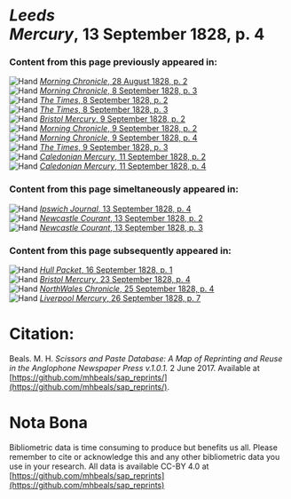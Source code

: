 # *Leeds Mercury*, 13 September 1828, p. 4  
  
### Content from this page previously appeared in:  
![Hand](http://scissorsandpaste.net/wp-content/uploads/2017/06/smallhandpointer.png) [*Morning Chronicle*, 28 August 1828, p. 2](https://mhbeals.github.io/sap_html/Morning-Chronicle/Morning-Chronicle-28-August-1828-p-2)  
![Hand](http://scissorsandpaste.net/wp-content/uploads/2017/06/smallhandpointer.png) [*Morning Chronicle*, 8 September 1828, p. 3](https://mhbeals.github.io/sap_html/Morning-Chronicle/Morning-Chronicle-8-September-1828-p-3)  
![Hand](http://scissorsandpaste.net/wp-content/uploads/2017/06/smallhandpointer.png) [*The Times*, 8 September 1828, p. 2](https://mhbeals.github.io/sap_html/The-Times/The-Times-8-September-1828-p-2)  
![Hand](http://scissorsandpaste.net/wp-content/uploads/2017/06/smallhandpointer.png) [*The Times*, 8 September 1828, p. 3](https://mhbeals.github.io/sap_html/The-Times/The-Times-8-September-1828-p-3)  
![Hand](http://scissorsandpaste.net/wp-content/uploads/2017/06/smallhandpointer.png) [*Bristol Mercury*, 9 September 1828, p. 2](https://mhbeals.github.io/sap_html/Bristol-Mercury/Bristol-Mercury-9-September-1828-p-2)  
![Hand](http://scissorsandpaste.net/wp-content/uploads/2017/06/smallhandpointer.png) [*Morning Chronicle*, 9 September 1828, p. 2](https://mhbeals.github.io/sap_html/Morning-Chronicle/Morning-Chronicle-9-September-1828-p-2)  
![Hand](http://scissorsandpaste.net/wp-content/uploads/2017/06/smallhandpointer.png) [*Morning Chronicle*, 9 September 1828, p. 4](https://mhbeals.github.io/sap_html/Morning-Chronicle/Morning-Chronicle-9-September-1828-p-4)  
![Hand](http://scissorsandpaste.net/wp-content/uploads/2017/06/smallhandpointer.png) [*The Times*, 9 September 1828, p. 3](https://mhbeals.github.io/sap_html/The-Times/The-Times-9-September-1828-p-3)  
![Hand](http://scissorsandpaste.net/wp-content/uploads/2017/06/smallhandpointer.png) [*Caledonian Mercury*, 11 September 1828, p. 2](https://mhbeals.github.io/sap_html/Caledonian-Mercury/Caledonian-Mercury-11-September-1828-p-2)  
![Hand](http://scissorsandpaste.net/wp-content/uploads/2017/06/smallhandpointer.png) [*Caledonian Mercury*, 11 September 1828, p. 4](https://mhbeals.github.io/sap_html/Caledonian-Mercury/Caledonian-Mercury-11-September-1828-p-4)  
  
### Content from this page simeltaneously appeared in:  
![Hand](http://scissorsandpaste.net/wp-content/uploads/2017/06/smallhandpointer.png) [*Ipswich Journal*, 13 September 1828, p. 4](https://mhbeals.github.io/sap_html/Ipswich-Journal/Ipswich-Journal-13-September-1828-p-4)  
![Hand](http://scissorsandpaste.net/wp-content/uploads/2017/06/smallhandpointer.png) [*Newcastle Courant*, 13 September 1828, p. 2](https://mhbeals.github.io/sap_html/Newcastle-Courant/Newcastle-Courant-13-September-1828-p-2)  
![Hand](http://scissorsandpaste.net/wp-content/uploads/2017/06/smallhandpointer.png) [*Newcastle Courant*, 13 September 1828, p. 3](https://mhbeals.github.io/sap_html/Newcastle-Courant/Newcastle-Courant-13-September-1828-p-3)  
  
### Content from this page subsequently appeared in:  
![Hand](http://scissorsandpaste.net/wp-content/uploads/2017/06/smallhandpointer.png) [*Hull Packet*, 16 September 1828, p. 1](https://mhbeals.github.io/sap_html/Hull-Packet/Hull-Packet-16-September-1828-p-1)  
![Hand](http://scissorsandpaste.net/wp-content/uploads/2017/06/smallhandpointer.png) [*Bristol Mercury*, 23 September 1828, p. 4](https://mhbeals.github.io/sap_html/Bristol-Mercury/Bristol-Mercury-23-September-1828-p-4)  
![Hand](http://scissorsandpaste.net/wp-content/uploads/2017/06/smallhandpointer.png) [*NorthWales Chronicle*, 25 September 1828, p. 4](https://mhbeals.github.io/sap_html/NorthWales-Chronicle/NorthWales-Chronicle-25-September-1828-p-4)  
![Hand](http://scissorsandpaste.net/wp-content/uploads/2017/06/smallhandpointer.png) [*Liverpool Mercury*, 26 September 1828, p. 7](https://mhbeals.github.io/sap_html/Liverpool-Mercury/Liverpool-Mercury-26-September-1828-p-7)  


# Citation: 

Beals. M. H. *Scissors and Paste Database: A Map of Reprinting and Reuse in the Anglophone Newspaper Press v.1.0.1.* 2 June 2017. Available at [https://github.com/mhbeals/sap_reprints/](https://github.com/mhbeals/sap_reprints/). 

# Nota Bona

Bibliometric data is time consuming to produce but benefits us all. Please remember to cite or acknowledge this and any other bibliometric data you use in your research. All data is available CC-BY 4.0 at [https://github.com/mhbeals/sap_reprints](https://github.com/mhbeals/sap_reprints)